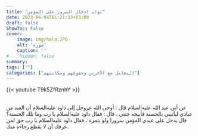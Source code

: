 ```yaml
---
title: "ثواب ادخال السرور على المؤمن"
date: 2023-06-04T01:21:13+03:00
draft: false
ShowToc: False
cover:
    image: img/hala.JPG
    alt: 'صورة'
    caption: ''
#    hidden: false
summary: 
tags: [""]
categories: ["التعامل مع الآخرين وحقوقهم ومكانتهم"]
---
```

{{< youtube T9k5ZfRznhY >}}  
 <br>

عن أبي عبد الله عليه‌السلام
قال : أوحى الله عزوجل إلى داود عليه‌السلام أن العبد من عبادي ليأتيني
بالحسنة فأبيحه جنتي ، قال : فقال داود عليه‌السلام يا رب وما تلك الحسنة؟ قال
يدخل على عبدي المؤمن سرورا ولو بتمرة ، فقال داود عليه‌السلام يا رب حق
لمن عرفك أن لا يقطع رجاءه منك.

